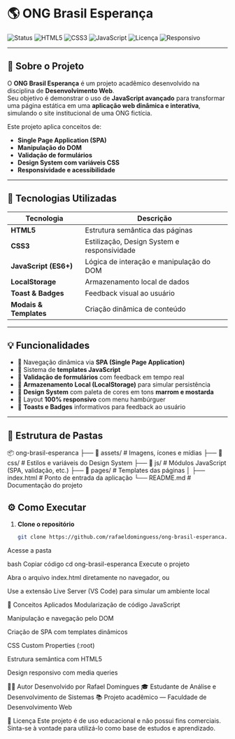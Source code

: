 # 🌎 ONG Brasil Esperança

![Status](https://img.shields.io/badge/status-Em%20Desenvolvimento-ffd735?style=flat-square)
![HTML5](https://img.shields.io/badge/HTML5-493726?logo=html5&logoColor=white&style=flat-square)
![CSS3](https://img.shields.io/badge/CSS3-7d881e?logo=css3&logoColor=white&style=flat-square)
![JavaScript](https://img.shields.io/badge/JavaScript-f7df1e?logo=javascript&logoColor=black&style=flat-square)
![Licença](https://img.shields.io/badge/Licen%C3%A7a-Educacional-b6bb9e?style=flat-square)
![Responsivo](https://img.shields.io/badge/Responsivo-✔️-7d881e?style=flat-square)

---

## 🧭 Sobre o Projeto

O **ONG Brasil Esperança** é um projeto acadêmico desenvolvido na disciplina de **Desenvolvimento Web**.  
Seu objetivo é demonstrar o uso de **JavaScript avançado** para transformar uma página estática em uma **aplicação web dinâmica e interativa**, simulando o site institucional de uma ONG fictícia.

Este projeto aplica conceitos de:
- **Single Page Application (SPA)**
- **Manipulação do DOM**
- **Validação de formulários**
- **Design System com variáveis CSS**
- **Responsividade e acessibilidade**

---

## 🚀 Tecnologias Utilizadas

| Tecnologia | Descrição |
|-------------|------------|
| **HTML5** | Estrutura semântica das páginas |
| **CSS3** | Estilização, Design System e responsividade |
| **JavaScript (ES6+)** | Lógica de interação e manipulação do DOM |
| **LocalStorage** | Armazenamento local de dados |
| **Toast & Badges** | Feedback visual ao usuário |
| **Modais & Templates** | Criação dinâmica de conteúdo |

---

## 💡 Funcionalidades

- 🔀 Navegação dinâmica via **SPA (Single Page Application)**  
- 🧩 Sistema de **templates JavaScript**  
- 📝 **Validação de formulários** com feedback em tempo real  
- 💾 **Armazenamento Local (LocalStorage)** para simular persistência  
- 🎨 **Design System** com paleta de cores em tons **marrom e mostarda**  
- 📱 Layout **100% responsivo** com menu hambúrguer  
- 🔔 **Toasts e Badges** informativos para feedback ao usuário  

---

## 📂 Estrutura de Pastas

📦 ong-brasil-esperanca
├── 📁 assets/ # Imagens, ícones e mídias
├── 📁 css/ # Estilos e variáveis do Design System
├── 📁 js/ # Módulos JavaScript (SPA, validação, etc.)
├── 📁 pages/ # Templates das páginas
│
├── index.html # Ponto de entrada da aplicação
└── README.md # Documentação do projeto

## ⚙️ Como Executar

1. **Clone o repositório**
   ```bash
   git clone https://github.com/rafaeldominguess/ong-brasil-esperanca.git
Acesse a pasta

bash
Copiar código
cd ong-brasil-esperanca
Execute o projeto

Abra o arquivo index.html diretamente no navegador, ou

Use a extensão Live Server (VS Code) para simular um ambiente local

🧠 Conceitos Aplicados
Modularização de código JavaScript

Manipulação e navegação pelo DOM

Criação de SPA com templates dinâmicos

CSS Custom Properties (:root)

Estrutura semântica com HTML5

Design responsivo com media queries


👨‍💻 Autor
Desenvolvido por Rafael Domingues
🎓 Estudante de Análise e Desenvolvimento de Sistemas
📚 Projeto acadêmico — Faculdade de Desenvolvimento Web



🪪 Licença
Este projeto é de uso educacional e não possui fins comerciais.
Sinta-se à vontade para utilizá-lo como base de estudos e aprendizado.

